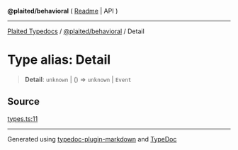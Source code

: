 **@plaited/behavioral** ( [Readme](../README.md) \| API )

***

[Plaited Typedocs](../../../modules.md) / [@plaited/behavioral](../modules.md) / Detail

# Type alias: Detail

> **Detail**: `unknown` \| () => `unknown` \| `Event`

## Source

[types.ts:11](https://github.com/plaited/plaited/blob/b151218/libs/behavioral/src/types.ts#L11)

***

Generated using [typedoc-plugin-markdown](https://www.npmjs.com/package/typedoc-plugin-markdown) and [TypeDoc](https://typedoc.org/)
